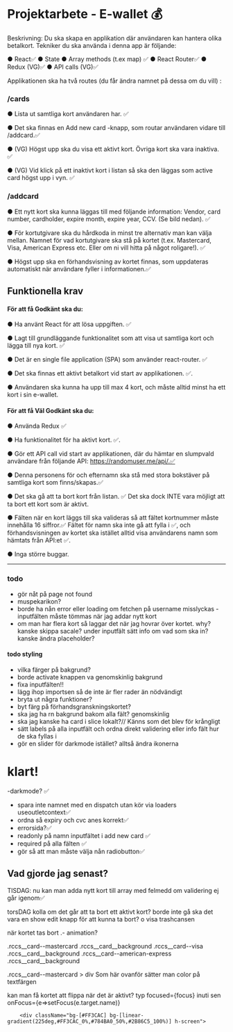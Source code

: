 # Projektarbete - E-wallet 💰

Beskrivning: Du ska skapa en applikation där användaren kan hantera olika betalkort. Tekniker du ska använda i denna app är följande:

● React✅
● State
● Array methods (t.ex map) ✅
● React Router✅
● Redux (VG)✅
● API calls (VG)✅

Applikationen ska ha två routes (du får ändra namnet på dessa om du vill) :

### /cards

● Lista ut samtliga kort användaren har. ✅

● Det ska finnas en Add new card -knapp, som routar användaren vidare till /addcard.✅ 

● (VG) Högst upp ska du visa ett aktivt kort. Övriga kort ska vara inaktiva. ✅

● (VG) Vid klick på ett inaktivt kort i listan så ska den läggas som active card högst upp i vyn. ✅

### /addcard

● Ett nytt kort ska kunna läggas till med följande information: Vendor, card number, cardholder, expire month, expire year, CCV. (Se bild nedan). ✅

● För kortutgivare ska du hårdkoda in minst tre alternativ man kan välja mellan. Namnet för vad kortutgivare ska stå på kortet (t.ex. Mastercard, Visa, American Express etc. Eller om ni vill hitta på något roligare!). ✅

● Högst upp ska en förhandsvisning av kortet finnas, som uppdateras automatiskt när användare fyller i informationen.✅

## Funktionella krav

#### För att få Godkänt ska du:

● Ha använt React för att lösa uppgiften.  ✅

● Lagt till grundläggande funktionalitet som att visa ut samtliga kort och lägga till nya kort. ✅

● Det är en single file application (SPA) som använder react-router.  ✅

● Det ska finnas ett aktivt betalkort vid start av applikationen. ✅.

● Användaren ska kunna ha upp till max 4 kort, och måste alltid minst ha ett kort i sin e-wallet.

#### För att få Väl Godkänt ska du:

● Använda Redux  ✅

● Ha funktionalitet för ha aktivt kort. ✅.

● Gör ett API call vid start av applikationen, där du hämtar en slumpvald användare från följande API: https://randomuser.me/api/.✅

● Denna personens för och efternamn ska stå med stora bokstäver på samtliga kort som finns/skapas.✅

● Det ska gå att ta bort kort från listan. ✅ Det ska dock INTE vara möjligt att ta bort ett kort som är aktivt.

● Fälten när en kort läggs till ska valideras så att fältet kortnummer måste innehålla 16 siffror.✅ Fältet för namn ska inte gå att fylla i ✅, och förhandsvisningen av kortet ska istället alltid visa användarens namn som hämtats från API:et ✅.

● Inga större buggar.

---

### todo
- gör nåt på page not found
- muspekarikon? 
- borde ha nån error eller loading om fetchen på username misslyckas
-inputfälten måste tömmas när jag addar nytt kort
- om man har flera kort så laggar det när jag hovrar över kortet. why? kanske skippa sacale?
under inputfält sätt info om vad som ska in? kanske ändra placeholder?

#### todo styling
- vilka färger på bakgrund?
- borde activate knappen va genomskinlig bakgrund
- fixa inputfälten!! 
- lägg ihop importsen så de inte är fler rader än nödvändigt
- bryta ut några funktioner?
- byt färg på förhandsgranskningskortet?
- ska jag ha rn bakgrund bakom alla fält? genomskinlig
- ska jag kanske ha card i slice lokalt?// Känns som det blev för krångligt
- sätt labels på alla inputfält och ordna direkt validering eller info fält hur de ska fyllas i
- gör en slider för darkmode istället? alltså ändra ikonerna

# klart!
-darkmode? ✅
- spara inte namnet med en dispatch utan kör via loaders useoutletcontext✅
- ordna så expiry och cvc anes korrekt✅
- errorsida?✅
-  readonly på namn inputfältet i add new card ✅
- required på alla fälten ✅
- gör så att man måste välja nån radiobutton✅


## Vad gjorde jag senast?


TISDAG: nu kan man adda nytt kort till array med felmedd om validering ej går igenom✅

torsDAG
kolla om det går att ta bort ett aktivt kort? borde inte gå
ska det vara en show edit knapp för att kunna ta bort? o visa trashcansen

när kortet tas bort .- animation?

.rccs__card--mastercard .rccs__card__background
.rccs__card--visa .rccs__card__background
.rccs__card--american-express .rccs__card__background

.rccs__card--mastercard > div
Som här ovanför sätter man color på textfärgen

kan man få kortet att flippa när det är aktivt?
typ focused={focus} inuti <cards />
sen onFocus={e=>setFocus(e.target.name)}

        <div className="bg-[#FF3CAC] bg-[linear-gradient(225deg,#FF3CAC_0%,#784BA0_50%,#2B86C5_100%)] h-screen">

